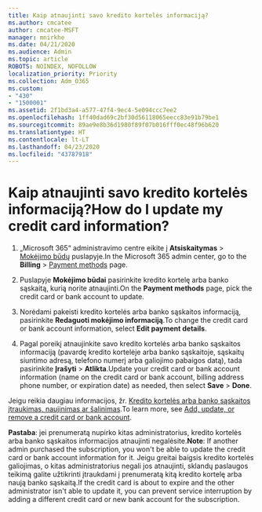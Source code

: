 ```yaml
---
title: Kaip atnaujinti savo kredito kortelės informaciją?
ms.author: cmcatee
author: cmcatee-MSFT
manager: mnirkhe
ms.date: 04/21/2020
ms.audience: Admin
ms.topic: article
ROBOTS: NOINDEX, NOFOLLOW
localization_priority: Priority
ms.collection: Adm_O365
ms.custom:
- "430"
- "1500001"
ms.assetid: 2f1bd3a4-a577-47f4-9ec4-5e094ccc7ee2
ms.openlocfilehash: 1ff40dad69c2bf30d56118065eecc83e91b79be1
ms.sourcegitcommit: 89ae9e8b36d1980f89f07b016fff0ec48f96b620
ms.translationtype: HT
ms.contentlocale: lt-LT
ms.lasthandoff: 04/23/2020
ms.locfileid: "43787918"
---
```

# <a name="how-do-i-update-my-credit-card-information"></a><span data-ttu-id="abd56-102">Kaip atnaujinti savo kredito kortelės informaciją?</span><span class="sxs-lookup"><span data-stu-id="abd56-102">How do I update my credit card information?</span></span>

1. <span data-ttu-id="abd56-103">„Microsoft 365“ administravimo centre eikite į **Atsiskaitymas** \> [Mokėjimo būdų](https://go.microsoft.com/fwlink/p/?linkid=842054) puslapyje.</span><span class="sxs-lookup"><span data-stu-id="abd56-103">In the Microsoft 365 admin center, go to the **Billing** \> [Payment methods](https://go.microsoft.com/fwlink/p/?linkid=842054) page.</span></span>

2. <span data-ttu-id="abd56-104">Puslapyje **Mokėjimo būdai** pasirinkite kredito kortelę arba banko sąskaitą, kurią norite atnaujinti.</span><span class="sxs-lookup"><span data-stu-id="abd56-104">On the **Payment methods** page, pick the credit card or bank account to update.</span></span>

3. <span data-ttu-id="abd56-105">Norėdami pakeisti kredito kortelės arba banko sąskaitos informaciją, pasirinkite **Redaguoti mokėjimo informaciją**.</span><span class="sxs-lookup"><span data-stu-id="abd56-105">To change the credit card or bank account information, select **Edit payment details**.</span></span>

4. <span data-ttu-id="abd56-106">Pagal poreikį atnaujinkite savo kredito kortelės arba banko sąskaitos informaciją (pavardę kredito kortelėje arba banko sąskaitoje, sąskaitų siuntimo adresą, telefono numerį arba galiojimo pabaigos datą), tada pasirinkite **Įrašyti** > **Atlikta**.</span><span class="sxs-lookup"><span data-stu-id="abd56-106">Update your credit card or bank account information (name on the credit card or bank account, billing address phone number, or expiration date) as needed, then select **Save** > **Done**.</span></span>

<span data-ttu-id="abd56-107">Jeigu reikia daugiau informacijos, žr. [Kredito kortelės arba banko sąskaitos įtraukimas, naujinimas ar šalinimas](https://docs.microsoft.com/office365/admin/subscriptions-and-billing/add-update-or-remove-credit-card-or-bank-account).</span><span class="sxs-lookup"><span data-stu-id="abd56-107">To learn more, see [Add, update, or remove a credit card or bank account](https://docs.microsoft.com/office365/admin/subscriptions-and-billing/add-update-or-remove-credit-card-or-bank-account).</span></span>

<span data-ttu-id="abd56-108">**Pastaba**: jei prenumeratą nupirko kitas administratorius, kredito kortelės arba banko sąskaitos informacijos atnaujinti negalėsite.</span><span class="sxs-lookup"><span data-stu-id="abd56-108">**Note**: If another admin purchased the subscription, you won't be able to update the credit card or bank account information for it.</span></span> <span data-ttu-id="abd56-109">Jeigu greitai baigsis kredito kortelės galiojimas, o kitas administratorius negali jos atnaujinti, sklandų paslaugos teikimą galite užtikrinti įtraukdami į prenumeratą kitą kredito kortelę arba naują banko sąskaitą.</span><span class="sxs-lookup"><span data-stu-id="abd56-109">If the credit card is about to expire and the other administrator isn't able to update it, you can prevent service interruption by adding a different credit card or new bank account for the subscription.</span></span>
